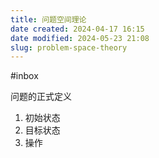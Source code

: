 ```yaml
---
title: 问题空间理论
date created: 2024-04-17 16:15
date modified: 2024-05-23 21:08
slug: problem-space-theory
---
```


#inbox 

问题的正式定义
1. 初始状态
2. 目标状态
3. 操作